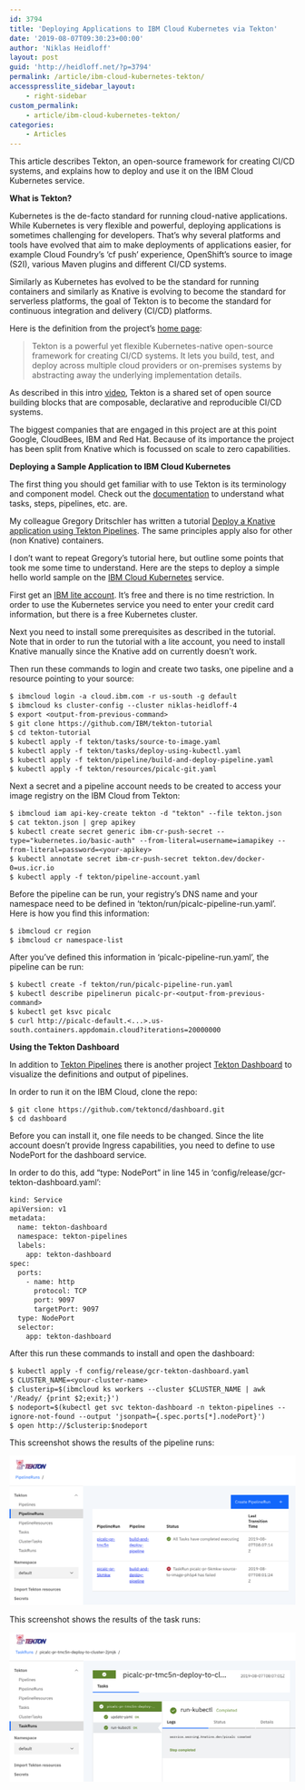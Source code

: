 ```yaml
---
id: 3794
title: 'Deploying Applications to IBM Cloud Kubernetes via Tekton'
date: '2019-08-07T09:30:23+00:00'
author: 'Niklas Heidloff'
layout: post
guid: 'http://heidloff.net/?p=3794'
permalink: /article/ibm-cloud-kubernetes-tekton/
accesspresslite_sidebar_layout:
    - right-sidebar
custom_permalink:
    - article/ibm-cloud-kubernetes-tekton/
categories:
    - Articles
---
```


This article describes Tekton, an open-source framework for creating CI/CD systems, and explains how to deploy and use it on the IBM Cloud Kubernetes service.

**What is Tekton?**

Kubernetes is the de-facto standard for running cloud-native applications. While Kubernetes is very flexible and powerful, deploying applications is sometimes challenging for developers. That’s why several platforms and tools have evolved that aim to make deployments of applications easier, for example Cloud Foundry’s ‘cf push’ experience, OpenShift’s source to image (S2I), various Maven plugins and different CI/CD systems.

Similarly as Kubernetes has evolved to be the standard for running containers and similarly as Knative is evolving to become the standard for serverless platforms, the goal of Tekton is to become the standard for continuous integration and delivery (CI/CD) platforms.

Here is the definition from the project’s [home page](https://cloud.google.com/tekton/):

> Tekton is a powerful yet flexible Kubernetes-native open-source framework for creating CI/CD systems. It lets you build, test, and deploy across multiple cloud providers or on-premises systems by abstracting away the underlying implementation details.

As described in this intro [video](https://www.youtube.com/watch?v=TQJ_pdTxZr0&feature=youtu.be&t=274), Tekton is a shared set of open source building blocks that are composable, declarative and reproducible CI/CD systems.

The biggest companies that are engaged in this project are at this point Google, CloudBees, IBM and Red Hat. Because of its importance the project has been split from Knative which is focussed on scale to zero capabilities.

**Deploying a Sample Application to IBM Cloud Kubernetes**

The first thing you should get familiar with to use Tekton is its terminology and component model. Check out the [documentation](https://github.com/tektoncd/pipeline/blob/master/docs/README.md) to understand what tasks, steps, pipelines, etc. are.

My colleague Gregory Dritschler has written a tutorial [Deploy a Knative application using Tekton Pipelines](https://developer.ibm.com/tutorials/knative-build-app-development-with-tekton/). The same principles apply also for other (non Knative) containers.

I don’t want to repeat Gregory’s tutorial here, but outline some points that took me some time to understand. Here are the steps to deploy a simple hello world sample on the [IBM Cloud Kubernetes](https://www.ibm.com/cloud/container-service) service.

First get an [IBM lite account](http://ibm.biz/nheidloff). It’s free and there is no time restriction. In order to use the Kubernetes service you need to enter your credit card information, but there is a free Kubernetes cluster.

Next you need to install some prerequisites as described in the tutorial. Note that in order to run the tutorial with a lite account, you need to install Knative manually since the Knative add on currently doesn’t work.

Then run these commands to login and create two tasks, one pipeline and a resource pointing to your source:

```
$ ibmcloud login -a cloud.ibm.com -r us-south -g default
$ ibmcloud ks cluster-config --cluster niklas-heidloff-4
$ export <output-from-previous-command>
$ git clone https://github.com/IBM/tekton-tutorial
$ cd tekton-tutorial
$ kubectl apply -f tekton/tasks/source-to-image.yaml
$ kubectl apply -f tekton/tasks/deploy-using-kubectl.yaml
$ kubectl apply -f tekton/pipeline/build-and-deploy-pipeline.yaml
$ kubectl apply -f tekton/resources/picalc-git.yaml
```

Next a secret and a pipeline account needs to be created to access your image registry on the IBM Cloud from Tekton:

```
$ ibmcloud iam api-key-create tekton -d "tekton" --file tekton.json
$ cat tekton.json | grep apikey 
$ kubectl create secret generic ibm-cr-push-secret --type="kubernetes.io/basic-auth" --from-literal=username=iamapikey --from-literal=password=<your-apikey>
$ kubectl annotate secret ibm-cr-push-secret tekton.dev/docker-0=us.icr.io
$ kubectl apply -f tekton/pipeline-account.yaml
```

Before the pipeline can be run, your registry’s DNS name and your namespace need to be defined in ‘tekton/run/picalc-pipeline-run.yaml’. Here is how you find this information:

```
$ ibmcloud cr region
$ ibmcloud cr namespace-list
```

After you’ve defined this information in ‘picalc-pipeline-run.yaml’, the pipeline can be run:

```
$ kubectl create -f tekton/run/picalc-pipeline-run.yaml
$ kubectl describe pipelinerun picalc-pr-<output-from-previous-command>
$ kubectl get ksvc picalc
$ curl http://picalc-default.<...>.us-south.containers.appdomain.cloud?iterations=20000000
```

**Using the Tekton Dashboard**

In addition to [Tekton Pipelines](https://github.com/tektoncd/pipeline) there is another project [Tekton Dashboard](https://github.com/tektoncd/dashboard) to visualize the definitions and output of pipelines.

In order to run it on the IBM Cloud, clone the repo:

```
$ git clone https://github.com/tektoncd/dashboard.git
$ cd dashboard
```

Before you can install it, one file needs to be changed. Since the lite account doesn’t provide Ingress capabilities, you need to define to use NodePort for the dashboard service.

In order to do this, add “type: NodePort” in line 145 in ‘config/release/gcr-tekton-dashboard.yaml’:

```
kind: Service
apiVersion: v1
metadata:
  name: tekton-dashboard
  namespace: tekton-pipelines
  labels:
    app: tekton-dashboard
spec:
  ports:
    - name: http
      protocol: TCP
      port: 9097
      targetPort: 9097
  type: NodePort
  selector:
    app: tekton-dashboard
```

After this run these commands to install and open the dashboard:

```
$ kubectl apply -f config/release/gcr-tekton-dashboard.yaml
$ CLUSTER_NAME=<your-cluster-name>
$ clusterip=$(ibmcloud ks workers --cluster $CLUSTER_NAME | awk '/Ready/ {print $2;exit;}')
$ nodeport=$(kubectl get svc tekton-dashboard -n tekton-pipelines --ignore-not-found --output 'jsonpath={.spec.ports[*].nodePort}')
$ open http://$clusterip:$nodeport
```

This screenshot shows the results of the pipeline runs:

![image](/assets/img/2019/08/tekton-pipeline-runs.png)

This screenshot shows the results of the task runs:

![image](/assets/img/2019/08/tekton-task-runs.png)